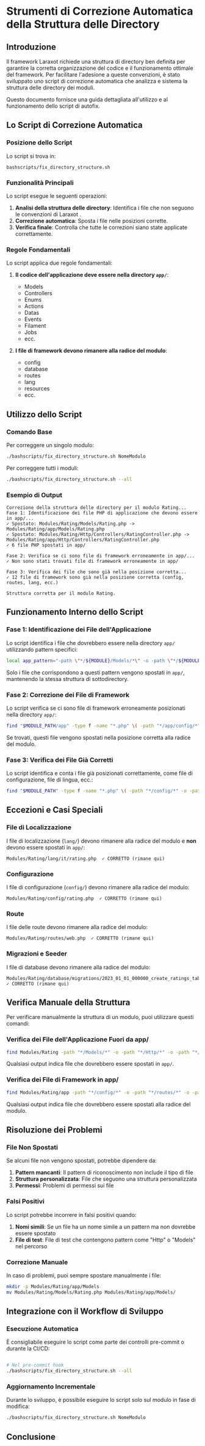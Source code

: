 # Strumenti di Correzione Automatica della Struttura delle Directory

## Introduzione

Il framework Laraxot <nome progetto> richiede una struttura di directory ben definita per garantire la corretta organizzazione del codice e il funzionamento ottimale del framework. Per facilitare l'adesione a queste convenzioni, è stato sviluppato uno script di correzione automatica che analizza e sistema la struttura delle directory dei moduli.

Questo documento fornisce una guida dettagliata all'utilizzo e al funzionamento dello script di autofix.

## Lo Script di Correzione Automatica

### Posizione dello Script

Lo script si trova in:

```
bashscripts/fix_directory_structure.sh
```

### Funzionalità Principali

Lo script esegue le seguenti operazioni:

1. **Analisi della struttura delle directory**: Identifica i file che non seguono le convenzioni di Laraxot <nome progetto>.
2. **Correzione automatica**: Sposta i file nelle posizioni corrette.
3. **Verifica finale**: Controlla che tutte le correzioni siano state applicate correttamente.

### Regole Fondamentali

Lo script applica due regole fondamentali:

1. **Il codice dell'applicazione deve essere nella directory `app/`**:
   - Models
   - Controllers
   - Enums
   - Actions
   - Datas
   - Events
   - Filament
   - Jobs
   - ecc.

2. **I file di framework devono rimanere alla radice del modulo**:
   - config
   - database
   - routes
   - lang
   - resources
   - ecc.

## Utilizzo dello Script

### Comando Base

Per correggere un singolo modulo:

```bash
./bashscripts/fix_directory_structure.sh NomeModulo
```

Per correggere tutti i moduli:

```bash
./bashscripts/fix_directory_structure.sh --all
```

### Esempio di Output

```
Correzione della struttura delle directory per il modulo Rating...
Fase 1: Identificazione dei file PHP di applicazione che devono essere in app/...
✓ Spostato: Modules/Rating/Models/Rating.php -> Modules/Rating/app/Models/Rating.php
✓ Spostato: Modules/Rating/Http/Controllers/RatingController.php -> Modules/Rating/app/Http/Controllers/RatingController.php
✓ 6 file PHP spostati in app/

Fase 2: Verifica se ci sono file di framework erroneamente in app/...
✓ Non sono stati trovati file di framework erroneamente in app/

Fase 3: Verifica dei file che sono già nella posizione corretta...
✓ 12 file di framework sono già nella posizione corretta (config, routes, lang, ecc.)

Struttura corretta per il modulo Rating.
```

## Funzionamento Interno dello Script

### Fase 1: Identificazione dei File dell'Applicazione

Lo script identifica i file che dovrebbero essere nella directory `app/` utilizzando pattern specifici:

```bash
local app_pattern="-path \"*/${MODULE}/Models/*\" -o -path \"*/${MODULE}/Http/*\" -o -path \"*/${MODULE}/Enums/*\" -o -path \"*/${MODULE}/Actions/*\" -o -path \"*/${MODULE}/Datas/*\" [...]"
```

Solo i file che corrispondono a questi pattern vengono spostati in `app/`, mantenendo la stessa struttura di sottodirectory.

### Fase 2: Correzione dei File di Framework

Lo script verifica se ci sono file di framework erroneamente posizionati nella directory `app/`:

```bash
find "$MODULE_PATH/app" -type f -name "*.php" \( -path "*/app/config/*" -o -path "*/app/routes/*" -o -path "*/app/lang/*" -o -path "*/app/database/*" \)
```

Se trovati, questi file vengono spostati nella posizione corretta alla radice del modulo.

### Fase 3: Verifica dei File Già Corretti

Lo script identifica e conta i file già posizionati correttamente, come file di configurazione, file di lingua, ecc.:

```bash
find "$MODULE_PATH" -type f -name "*.php" \( -path "*/config/*" -o -path "*/database/*" -o -path "*/routes/*" -o -path "*/lang/*" [...] \)
```

## Eccezioni e Casi Speciali

### File di Localizzazione

I file di localizzazione (`lang/`) devono rimanere alla radice del modulo e **non** devono essere spostati in `app/`:

```
Modules/Rating/lang/it/rating.php  ✓ CORRETTO (rimane qui)
```

### Configurazione

I file di configurazione (`config/`) devono rimanere alla radice del modulo:

```
Modules/Rating/config/rating.php  ✓ CORRETTO (rimane qui)
```

### Route

I file delle route devono rimanere alla radice del modulo:

```
Modules/Rating/routes/web.php  ✓ CORRETTO (rimane qui)
```

### Migrazioni e Seeder

I file di database devono rimanere alla radice del modulo:

```
Modules/Rating/database/migrations/2023_01_01_000000_create_ratings_table.php  ✓ CORRETTO (rimane qui)
```

## Verifica Manuale della Struttura

Per verificare manualmente la struttura di un modulo, puoi utilizzare questi comandi:

### Verifica dei File dell'Applicazione Fuori da app/

```bash
find Modules/Rating -path "*/Models/*" -o -path "*/Http/*" -o -path "*/Enums/*" | grep -v "/app/"
```

Qualsiasi output indica file che dovrebbero essere spostati in `app/`.

### Verifica dei File di Framework in app/

```bash
find Modules/Rating/app -path "*/config/*" -o -path "*/routes/*" -o -path "*/lang/*" -o -path "*/database/*"
```

Qualsiasi output indica file che dovrebbero essere spostati alla radice del modulo.

## Risoluzione dei Problemi

### File Non Spostati

Se alcuni file non vengono spostati, potrebbe dipendere da:

1. **Pattern mancanti**: Il pattern di riconoscimento non include il tipo di file
2. **Struttura personalizzata**: File che seguono una struttura personalizzata
3. **Permessi**: Problemi di permessi sui file

### Falsi Positivi

Lo script potrebbe incorrere in falsi positivi quando:

1. **Nomi simili**: Se un file ha un nome simile a un pattern ma non dovrebbe essere spostato
2. **File di test**: File di test che contengono pattern come "Http" o "Models" nel percorso

### Correzione Manuale

In caso di problemi, puoi sempre spostare manualmente i file:

```bash
mkdir -p Modules/Rating/app/Models
mv Modules/Rating/Models/Rating.php Modules/Rating/app/Models/
```

## Integrazione con il Workflow di Sviluppo

### Esecuzione Automatica

È consigliabile eseguire lo script come parte dei controlli pre-commit o durante la CI/CD:

```bash

# Nel pre-commit hook
./bashscripts/fix_directory_structure.sh --all
```

### Aggiornamento Incrementale

Durante lo sviluppo, è possibile eseguire lo script solo sul modulo in fase di modifica:

```bash
./bashscripts/fix_directory_structure.sh NomeModulo
```

## Conclusione

